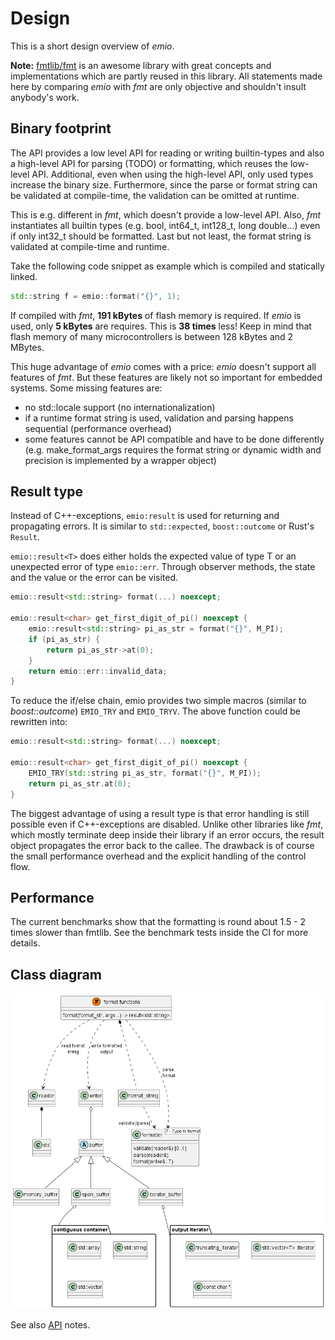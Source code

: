 # Design

This is a short design overview of *emio*.

**Note:** [fmtlib/fmt](https://github.com/fmtlib/fmt) is an awesome library with great concepts and implementations
which are partly reused in this library. All statements made here by comparing *emio* with *fmt* are only objective and
shouldn't insult anybody's work.

## Binary footprint

The API provides a low level API for reading or writing builtin-types and also a high-level API for parsing (TODO) or
formatting, which reuses the low-level API. Additional, even when using the high-level API, only used types increase the
binary size. Furthermore, since the parse or format string can be validated at compile-time, the validation can be
omitted at runtime.

This is e.g. different in *fmt*, which doesn't provide a low-level API. Also, *fmt* instantiates all builtin types (e.g.
bool, int64_t, int128_t, long double...) even if only int32_t should be formatted. Last but not least, the format
string is validated at compile-time and runtime.

Take the following code snippet as example which is compiled and statically linked.

```cpp
std::string f = emio::format("{}", 1);
```

If compiled with *fmt*, **191 kBytes** of flash memory is required. If *emio* is used, only **5 kBytes** are requires.
This is **38 times** less! Keep in mind that flash memory of many microcontrollers is between 128 kBytes and 2 MBytes.

This huge advantage of *emio* comes with a price: *emio* doesn't support all features of *fmt*. But these features are
likely not so important for embedded systems. Some missing features are:

- no std::locale support (no internationalization)
- if a runtime format string is used, validation and parsing happens sequential (performance overhead)
- some features cannot be API compatible and have to be done differently (e.g. make_format_args requires the format
  string or dynamic width and precision is implemented by a wrapper object)

## Result type

Instead of C++-exceptions, `emio:result` is used for returning and propagating errors. It is similar to `std::expected`,
`boost::outcome` or Rust's `Result`.

`emio::result<T>` does either holds the expected value of type T or an unexpected error of type `emio::err`. Through
observer methods, the state and the value or the error can be visited.

```cpp
emio::result<std::string> format(...) noexcept;

emio::result<char> get_first_digit_of_pi() noexcept {
    emio::result<std::string> pi_as_str = format("{}", M_PI);
    if (pi_as_str) {
        return pi_as_str->at(0);
    }
    return emio::err::invalid_data;
}
```

To reduce the if/else chain, emio provides two simple macros (similar to *boost::outcome*) `EMIO_TRY` and `EMIO_TRYV`.
The above function could be rewritten into:

```cpp
emio::result<std::string> format(...) noexcept;

emio::result<char> get_first_digit_of_pi() noexcept {
    EMIO_TRY(std::string pi_as_str, format("{}", M_PI));
    return pi_as_str.at(0);
}
```

The biggest advantage of using a result type is that error handling is still possible even if C++-exceptions are
disabled. Unlike other libraries like *fmt*, which mostly terminate deep inside their library if an error occurs, the
result object propagates the error back to the callee. The drawback is of course the small performance overhead and
the explicit handling of the control flow.

## Performance

The current benchmarks show that the formatting is round about 1.5 - 2 times slower than fmtlib. See the benchmark tests
inside the CI for more details.

## Class diagram

![class diagram](res/class_diagram.png)

See also [API](API.md) notes.